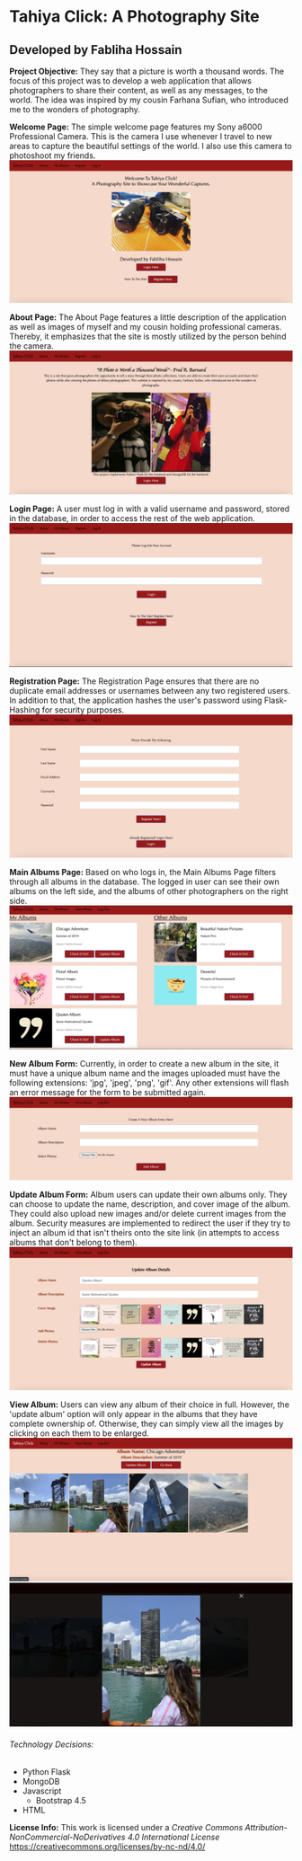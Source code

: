 # Tahiya Click: A Photography Site
## Developed by Fabliha Hossain

**Project Objective:** They say that a picture is worth a thousand words. The focus of this project was to develop a web application that allows photographers to share their content, as well as any messages, to the world. The idea was inspired by my cousin Farhana Sufian, who introduced me to the wonders of photography.

**Welcome Page:** 
The simple welcome page features my Sony a6000 Professional Camera. This is the camera I use whenever I travel to new areas to capture the beautiful settings of the world. I also use this camera to photoshoot my friends. 
![Scheme](application/static/site_images/Welcome_Page.png)

**About Page:** 
The About Page features a little description of the application as well as images of myself and my cousin holding professional cameras. Thereby, it emphasizes that the site is mostly utilized by the person behind the camera. 
![Scheme](application/static/site_images/About_Page.png)

**Login Page:** 
A user must log in with a valid username and password, stored in the database, in order to access the rest of the web application. 
![Scheme](application/static/site_images/Login_Page.png)

**Registration Page:** 
The Registration Page ensures that there are no duplicate email addresses or usernames between any two registered users. In addition to that, the application hashes the user's password using Flask-Hashing for security purposes. 
![Scheme](application/static/site_images/Registration_Page.png)

**Main Albums Page:** 
Based on who logs in, the Main Albums Page filters through all albums in the database. The logged in user can see their own albums on the left side, and the albums of other photographers on the right side. 
![Scheme](application/static/site_images/Main_Albums_Page.png)

**New Album Form:** 
Currently, in order to create a new album in the site, it must have a unique album name and the images uploaded must have the following extensions: 'jpg', 'jpeg', 'png', 'gif'. Any other extensions will flash an error message for the form to be submitted again. 
![Scheme](application/static/site_images/New_Album_Form.png)

**Update Album Form:** 
Album users can update their own albums only. They can choose to update the name, description, and cover image of the album. They could also upload new images and/or delete current images from the album. Security measures are implemented to redirect the user if they try to inject an album id that isn't theirs onto the site link (in attempts to access albums that don't belong to them). 
![Scheme](application/static/site_images/Update_Album_Form.png)

**View Album:** 
Users can view any album of their choice in full. However, the 'update album' option will only appear in the albums that they have complete ownership of. Otherwise, they can simply view all the images by clicking on each them to be enlarged. 
![Scheme](application/static/site_images/View_Album_Page.png)
![Scheme](application/static/site_images/Enlarge_Example.png)

###### Technology Decisions:
* Python Flask
* MongoDB 
* Javascript
	* Bootstrap 4.5
* HTML 

**License Info:** This work is licensed under a *Creative Commons Attribution-NonCommercial-NoDerivatives 4.0 International License*
https://creativecommons.org/licenses/by-nc-nd/4.0/